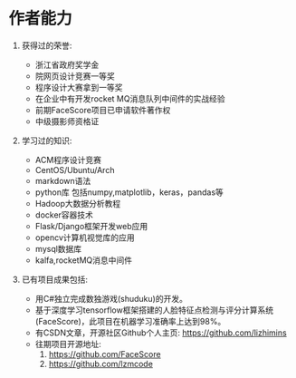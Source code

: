 # 作者能力

1. 获得过的荣誉:
    * 浙江省政府奖学金
    * 院网页设计竞赛一等奖
    * 程序设计大赛拿到一等奖
    * 在企业中有开发rocket MQ消息队列中间件的实战经验
    * 前期FaceScore项目已申请软件著作权
    * 中级摄影师资格证


2. 学习过的知识:
    * ACM程序设计竞赛
    * CentOS/Ubuntu/Arch
    * markdown语法
    * python库 包括numpy,matplotlib，keras，pandas等
    * Hadoop大数据分析教程
    * docker容器技术
    * Flask/Django框架开发web应用
    * opencv计算机视觉库的应用
    * mysql数据库
    * kalfa,rocketMQ消息中间件


3. 已有项目成果包括: 
    * 用C#独立完成数独游戏(shuduku)的开发。
    * 基于深度学习tensorflow框架搭建的人脸特征点检测与评分计算系统(FaceScore)，此项目在机器学习准确率上达到98%。
    * 有CSDN文章，开源社区Github个人主页: https://github.com/lizhimins
    * 往期项目开源地址: 
        1. https://github.com/FaceScore
        2. https://github.com/lzmcode